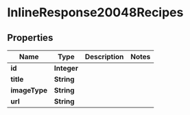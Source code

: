 

# InlineResponse20048Recipes

## Properties

Name | Type | Description | Notes
------------ | ------------- | ------------- | -------------
**id** | **Integer** |  | 
**title** | **String** |  | 
**imageType** | **String** |  | 
**url** | **String** |  | 




